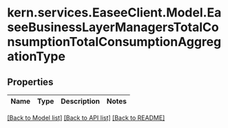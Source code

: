# kern.services.EaseeClient.Model.EaseeBusinessLayerManagersTotalConsumptionTotalConsumptionAggregationType

## Properties

Name | Type | Description | Notes
------------ | ------------- | ------------- | -------------

[[Back to Model list]](../README.md#documentation-for-models) [[Back to API list]](../README.md#documentation-for-api-endpoints) [[Back to README]](../README.md)

